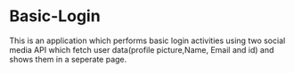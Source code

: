 # Basic-Login
This is an application which performs basic login activities using two social media API which fetch user data(profile picture,Name, Email and id) and shows them in a seperate page.
